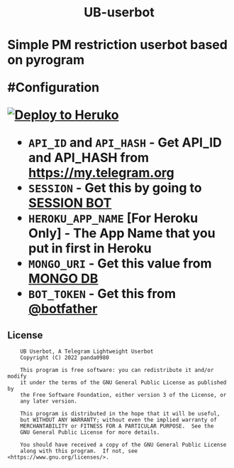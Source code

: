 <h1 align="center"> <b>UB-userbot</b> <h1>

Simple PM restriction userbot based on pyrogram



#Configuration

[![Deploy to Heruko](https://www.herokucdn.com/deploy/button.svg)](https://heroku.com/deploy?template=https://github.com/panda0980/UB-userbot)


- `API_ID` and `API_HASH` - Get API_ID and API_HASH from https://my.telegram.org
- `SESSION` - Get this by going to [SESSION BOT](https://replit.com/@sanjayja/Pyrostringsession)
- `HEROKU_APP_NAME` [For Heroku Only] - The App Name that you put in first in Heroku
- `MONGO_URI` - Get this value from [MONGO DB](https://www.mongodb.com/cloud/atlas/signup)
- `BOT_TOKEN` - Get this from [@botfather](https://t.me/botfather)


## License
```
    UB Userbot, A Telegram Lightweight Userbot
    Copyright (C) 2022 panda0980

    This program is free software: you can redistribute it and/or modify
    it under the terms of the GNU General Public License as published by
    the Free Software Foundation, either version 3 of the License, or
    any later version.

    This program is distributed in the hope that it will be useful,
    but WITHOUT ANY WARRANTY; without even the implied warranty of
    MERCHANTABILITY or FITNESS FOR A PARTICULAR PURPOSE.  See the
    GNU General Public License for more details.

    You should have received a copy of the GNU General Public License
    along with this program.  If not, see <https://www.gnu.org/licenses/>.
````
